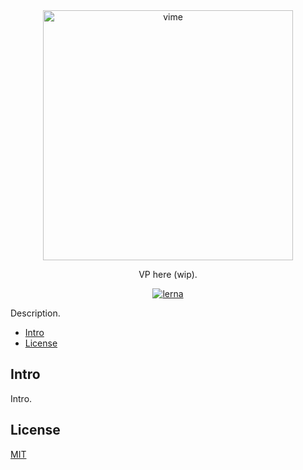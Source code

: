 <div align="center">
  <a href="#">
    <img
      width="400"
      alt="vime"
      src="https://raw.githubusercontent.com/vime-js/vime/master/static/brand/vime-logo-dark.svg?sanitize=true"
    />
  </a>

  <p>VP here (wip).</p>

[![lerna](https://img.shields.io/badge/maintained%20with-lerna-cc00ff.svg)](https://lerna.js.org/)

</div>

Description.

<!-- START doctoc generated TOC please keep comment here to allow auto update -->
<!-- DON'T EDIT THIS SECTION, INSTEAD RE-RUN doctoc TO UPDATE -->

- [Intro](#intro)
- [License](#license)

<!-- END doctoc generated TOC please keep comment here to allow auto update -->

## Intro

Intro.

## License

[MIT](LICENSE)

<!-- prettier-ignore-start -->
[license]: https://github.com/vime-js/vime/blob/master/LICENSE
<!-- prettier-ignore-end -->
